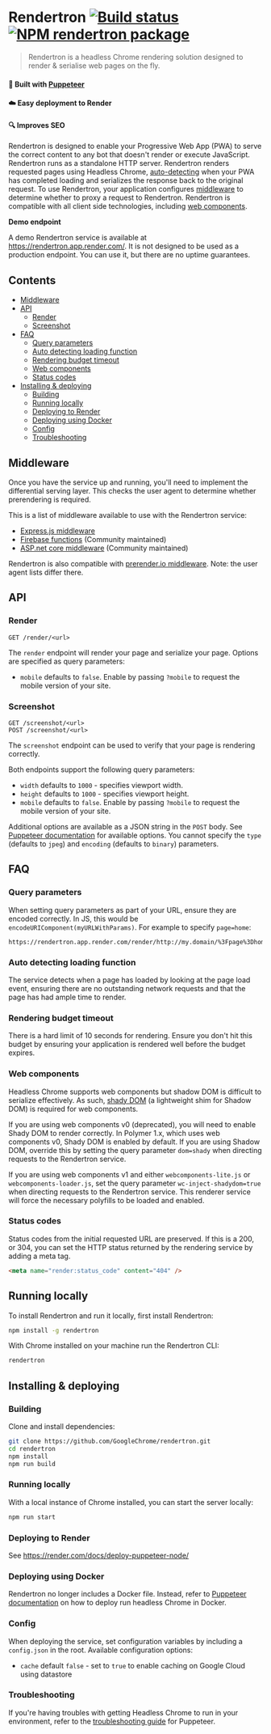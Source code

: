 # Rendertron [![Build status](https://travis-ci.org/GoogleChrome/rendertron.svg?branch=master)](https://travis-ci.org/GoogleChrome/rendertron) [![NPM rendertron package](https://img.shields.io/npm/v/rendertron.svg)](https://npmjs.org/package/rendertron)

> Rendertron is a headless Chrome rendering solution designed to render & serialise web pages on the fly.

#### :hammer: Built with [Puppeteer](https://github.com/GoogleChrome/puppeteer)
#### :cloud: Easy deployment to Render
#### :mag: Improves SEO

Rendertron is designed to enable your Progressive Web App (PWA) to serve the correct
content to any bot that doesn't render or execute JavaScript. Rendertron runs as a
standalone HTTP server. Rendertron renders requested pages using Headless Chrome,
[auto-detecting](#auto-detecting-loading-function) when your PWA has completed loading
and serializes the response back to the original request. To use Rendertron, your application
configures [middleware](#middleware) to determine whether to proxy a request to Rendertron.
Rendertron is compatible with all client side technologies, including [web components](#web-components).

**Demo endpoint**

A demo Rendertron service is available at https://rendertron.app.render.com/. It is not designed
to be used as a production endpoint. You can use it, but there are no uptime guarantees.

## Contents
- [Middleware](#middleware)
- [API](#api)
  - [Render](#render)
  - [Screenshot](#screenshot)
- [FAQ](#faq)
  - [Query parameters](#query-parameters)
  - [Auto detecting loading function](#auto-detecting-loading-function)
  - [Rendering budget timeout](#rendering-budget-timeout)
  - [Web components](#web-components)
  - [Status codes](#status-codes)
- [Installing & deploying](#installing--deploying)
  - [Building](#building)
  - [Running locally](#running-locally)
  - [Deploying to Render](#deploying-to-render)
  - [Deploying using Docker](#deploying-using-docker)
  - [Config](#config)
  - [Troubleshooting](#troubleshooting)

## Middleware
Once you have the service up and running, you'll need to implement the differential serving
layer. This checks the user agent to determine whether prerendering is required.

This is a list of middleware available to use with the Rendertron service:
 * [Express.js middleware](/middleware)
 * [Firebase functions](https://github.com/justinribeiro/pwa-firebase-functions-botrender) (Community maintained)
 * [ASP.net core middleware](https://github.com/galamai/AspNetCore.Rendertron) (Community maintained)

Rendertron is also compatible with [prerender.io middleware](https://prerender.io/documentation/install-middleware).
Note: the user agent lists differ there.

## API

### Render
```
GET /render/<url>
```

The `render` endpoint will render your page and serialize your page. Options are
specified as query parameters:
 * `mobile` defaults to `false`. Enable by passing `?mobile` to request the
  mobile version of your site.

### Screenshot
```
GET /screenshot/<url>
POST /screenshot/<url>
```

The `screenshot` endpoint can be used to verify that your page is rendering
correctly.

Both endpoints support the following query parameters:
 * `width` defaults to `1000` - specifies viewport width.
 * `height` defaults to `1000` - specifies viewport height.
 * `mobile` defaults to `false`. Enable by passing `?mobile` to request the
  mobile version of your site.

Additional options are available as a JSON string in the `POST` body. See
[Puppeteer documentation](https://github.com/GoogleChrome/puppeteer/blob/v1.6.0/docs/api.md#pagescreenshotoptions)
for available options. You cannot specify the `type` (defaults to `jpeg`) and
`encoding` (defaults to `binary`) parameters.

## FAQ

### Query parameters
When setting query parameters as part of your URL, ensure they are encoded correctly. In JS,
this would be `encodeURIComponent(myURLWithParams)`. For example to specify `page=home`:
```
https://rendertron.app.render.com/render/http://my.domain/%3Fpage%3Dhome
```

### Auto detecting loading function
The service detects when a page has loaded by looking at the page load event, ensuring there
are no outstanding network requests and that the page has had ample time to render.

### Rendering budget timeout
There is a hard limit of 10 seconds for rendering. Ensure you don't hit this budget by ensuring
your application is rendered well before the budget expires.

### Web components
Headless Chrome supports web components but shadow DOM is difficult to serialize effectively.
As such, [shady DOM](https://github.com/webcomponents/shadydom) (a lightweight shim for Shadow DOM)
is required for web components.

If you are using web components v0 (deprecated), you will need to enable Shady DOM to
render correctly. In Polymer 1.x, which uses web components v0, Shady DOM is enabled by default.
If you are using Shadow DOM, override this by setting the query parameter `dom=shady` when
directing requests to the Rendertron service.

If you are using web components v1 and either `webcomponents-lite.js` or `webcomponents-loader.js`,
set the query parameter `wc-inject-shadydom=true` when directing requests to the Rendertron
service. This renderer service will force the necessary polyfills to be loaded and enabled.

### Status codes
Status codes from the initial requested URL are preserved. If this is a 200, or 304, you can
set the HTTP status returned by the rendering service by adding a meta tag.
```html
<meta name="render:status_code" content="404" />
```

## Running locally
To install Rendertron and run it locally, first install Rendertron:
```bash
npm install -g rendertron
```

With Chrome installed on your machine run the Rendertron CLI:
```bash
rendertron
```

## Installing & deploying

### Building
Clone and install dependencies:
```bash
git clone https://github.com/GoogleChrome/rendertron.git
cd rendertron
npm install
npm run build
```

### Running locally
With a local instance of Chrome installed, you can start the server locally:
```bash
npm run start
```

### Deploying to Render

See https://render.com/docs/deploy-puppeteer-node/


### Deploying using Docker
Rendertron no longer includes a Docker file. Instead, refer to
[Puppeteer documentation](https://github.com/GoogleChrome/puppeteer/blob/master/docs/troubleshooting.md#running-puppeteer-in-docker)
on how to deploy run headless Chrome in Docker.

### Config
When deploying the service, set configuration variables by including a `config.json` in the
root. Available configuration options:
 * `cache` default `false` - set to `true` to enable caching on Google Cloud using datastore

### Troubleshooting
If you're having troubles with getting Headless Chrome to run in your
environment, refer to the
[troubleshooting guide](https://github.com/GoogleChrome/puppeteer/blob/master/docs/troubleshooting.md)
for Puppeteer.
